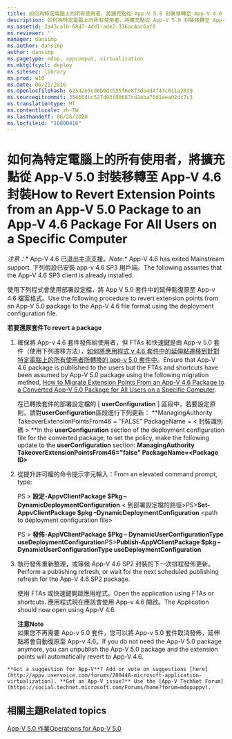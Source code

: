 ```yaml
---
title: 如何為特定電腦上的所有使用者，將擴充點從 App-V 5.0 封裝移轉至 App-V 4.6 封裝
description: 如何為特定電腦上的所有使用者，將擴充點從 App-V 5.0 封裝移轉至 App-V 4.6 封裝
ms.assetid: 2a43ca1b-6847-4dd1-ade2-336ac4ac6af0
ms.reviewer: ''
manager: dansimp
ms.author: dansimp
author: dansimp
ms.pagetype: mdop, appcompat, virtualization
ms.mktglfcycl: deploy
ms.sitesec: library
ms.prod: w10
ms.date: 06/21/2016
ms.openlocfilehash: 62542e5cd0b9dcb55f6e8f3db4d4f43c011a2839
ms.sourcegitcommit: 354664bc527d93f80687cd2eba70d1eea024c7c3
ms.translationtype: MT
ms.contentlocale: zh-TW
ms.lasthandoff: 06/26/2020
ms.locfileid: "10800416"
---
```

# <span data-ttu-id="10a2e-103">如何為特定電腦上的所有使用者，將擴充點從 App-V 5.0 封裝移轉至 App-V 4.6 封裝</span><span class="sxs-lookup"><span data-stu-id="10a2e-103">How to Revert Extension Points from an App-V 5.0 Package to an App-V 4.6 Package For All Users on a Specific Computer</span></span>

<span data-ttu-id="10a2e-104">*注意：*\* App-V 4.6 已退出主流支援。</span><span class="sxs-lookup"><span data-stu-id="10a2e-104">*Note:*\* App-V 4.6 has exited Mainstream support.</span></span> <span data-ttu-id="10a2e-105">下列假設已安裝 app-v 4.6 SP3 用戶端。</span><span class="sxs-lookup"><span data-stu-id="10a2e-105">The following assumes that the App-V 4.6 SP3 client is already installed.</span></span>

<span data-ttu-id="10a2e-106">使用下列程式會使用部署設定檔，將 App V 5.0 套件中的延伸點復原至 App-v 4.6 檔案格式。</span><span class="sxs-lookup"><span data-stu-id="10a2e-106">Use the following procedure to revert extension points from an App-V 5.0 package to the App-V 4.6 file format using the deployment configuration file.</span></span>

**<span data-ttu-id="10a2e-107">若要還原套件</span><span class="sxs-lookup"><span data-stu-id="10a2e-107">To revert a package</span></span>**

1.  <span data-ttu-id="10a2e-108">確保將 App-v 4.6 套件發佈給使用者，但 FTAs 和快速鍵是由 App-v 5.0 套件（使用下列遷移方法），[如何將應用程式 v 4.6 套件中的延伸點遷移到針對特定電腦上的所有使用者所轉換的 app-v 5.0 套件中](how-to-migrate-extension-points-from-an-app-v-46-package-to-a-converted-app-v-50-package-for-all-users-on-a-specific-computer.md)。</span><span class="sxs-lookup"><span data-stu-id="10a2e-108">Ensure that App-V 4.6 package is published to the users but the FTAs and shortcuts have been assumed by App-V 5.0 package using the following migration method, [How to Migrate Extension Points From an App-V 4.6 Package to a Converted App-V 5.0 Package for All Users on a Specific Computer](how-to-migrate-extension-points-from-an-app-v-46-package-to-a-converted-app-v-50-package-for-all-users-on-a-specific-computer.md).</span></span>

    <span data-ttu-id="10a2e-109">在已轉換套件的部署設定檔的 [ **userConfiguration** ] 區段中，若要設定原則，請對**userConfiguration**區段進行下列更新： \*\*ManagingAuthority TakeoverExtensionPointsFrom46 = "FALSE" PackageName = &lt; 封裝識別碼 &gt; \*\*</span><span class="sxs-lookup"><span data-stu-id="10a2e-109">In the **userConfiguration** section of the deployment configuration file for the converted package, to set the policy, make the following update to the **userConfiguration** section: **ManagingAuthority TakeoverExtensionPointsFrom46="false" PackageName=&lt;Package ID&gt;**</span></span>

2.  <span data-ttu-id="10a2e-110">從提升許可權的命令提示字元輸入：</span><span class="sxs-lookup"><span data-stu-id="10a2e-110">From an elevated command prompt, type:</span></span>

    <span data-ttu-id="10a2e-111">PS &gt; **設定-AppvClientPackage $Pkg – DynamicDeploymentConfiguration** &lt; 到部署設定檔的路徑&gt;</span><span class="sxs-lookup"><span data-stu-id="10a2e-111">PS&gt;**Set-AppvClientPackage $pkg –DynamicDeploymentConfiguration** &lt;path to deployment configuration file&gt;</span></span>

    <span data-ttu-id="10a2e-112">PS &gt; **發佈-AppVClientPackage $Pkg – DynamicUserConfigurationType useDeploymentConfiguration**</span><span class="sxs-lookup"><span data-stu-id="10a2e-112">PS&gt;**Publish-AppVClientPackage $pkg –DynamicUserConfigurationType useDeploymentConfiguration**</span></span>

3.  <span data-ttu-id="10a2e-113">執行發佈重新整理，或等候 App-V 4.6 SP2 封裝的下一次排程發佈更新。</span><span class="sxs-lookup"><span data-stu-id="10a2e-113">Perform a publishing refresh, or wait for the next scheduled publishing refresh for the App-V 4.6 SP2 package.</span></span>

    <span data-ttu-id="10a2e-114">使用 FTAs 或快速鍵開啟應用程式。</span><span class="sxs-lookup"><span data-stu-id="10a2e-114">Open the application using FTAs or shortcuts.</span></span> <span data-ttu-id="10a2e-115">應用程式現在應該會使用 App-v 4.6 開啟。</span><span class="sxs-lookup"><span data-stu-id="10a2e-115">The Application should now open using App-V 4.6.</span></span>

    **<span data-ttu-id="10a2e-116">注意</span><span class="sxs-lookup"><span data-stu-id="10a2e-116">Note</span></span>**  
    <span data-ttu-id="10a2e-117">如果您不再需要 App-v 5.0 套件，您可以將 App-v 5.0 套件取消發佈，延伸點將會自動復原至 App-v 4.6。</span><span class="sxs-lookup"><span data-stu-id="10a2e-117">If you do not need the App-V 5.0 package anymore, you can unpublish the App-V 5.0 package and the extension points will automatically revert to App-V 4.6.</span></span>



~~~
**Got a suggestion for App-V**? Add or vote on suggestions [here](http://appv.uservoice.com/forums/280448-microsoft-application-virtualization). **Got an App-V issue?** Use the [App-V TechNet Forum](https://social.technet.microsoft.com/Forums/home?forum=mdopappv).
~~~

## <span data-ttu-id="10a2e-118">相關主題</span><span class="sxs-lookup"><span data-stu-id="10a2e-118">Related topics</span></span>


[<span data-ttu-id="10a2e-119">App-V 5.0 作業</span><span class="sxs-lookup"><span data-stu-id="10a2e-119">Operations for App-V 5.0</span></span>](operations-for-app-v-50.md)









